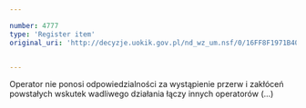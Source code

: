 ```yaml
---

number: 4777
type: 'Register item'
original_uri: 'http://decyzje.uokik.gov.pl/nd_wz_um.nsf/0/16FF8F1971B404F7C1257B7A003DD124?OpenDocument'


---
```


Operator nie ponosi odpowiedzialności za wystąpienie przerw i zakłóceń powstałych wskutek wadliwego działania łączy innych operatorów (...)
